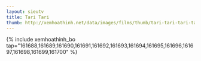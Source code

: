 ```yaml
---
layout: sieutv
title: Tari Tari
thumb: http://xemhoathinh.net/data/images/films/thumb/tari-tari-tari-tari-2012.jpg
---
```

{% include xemhoathinh_bo tap="161688,161689,161690,161691,161692,161693,161694,161695,161696,161697,161698,161699,161700" %} 
